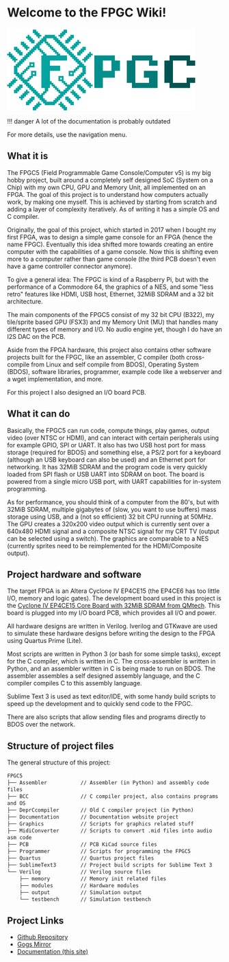 # Welcome to the FPGC Wiki!

[![FPGC Logo](images/logo_big_alpha.png)](https://www.github.com/b4rt-dev/fpgc5)


!!! danger
    A lot of the documentation is probably outdated

For more details, use the navigation menu.

## What it is
The FPGC5 (Field Programmable Game Console/Computer v5) is my big hobby project, built around a completely self designed SoC (System on a Chip) with my own CPU, GPU and Memory Unit, all implemented on an FPGA. The goal of this project is to understand how computers actually work, by making one myself. This is achieved by starting from scratch and adding a layer of complexity iteratively. As of writing it has a simple OS and C compiler.

Originally, the goal of this project, which started in 2017 when I bought my first FPGA, was to design a simple game console for an FPGA (hence the name FPGC). Eventually this idea shifted more towards creating an entire computer with the capabilities of a game console. Now this is shifting even more to a computer rather than game console (the third PCB doesn't even have a game controller connector anymore).

To give a general idea: The FPGC is kind of a Raspberry Pi, but with the performance of a Commodore 64, the graphics of a NES, and some "less retro" features like HDMI, USB host, Ethernet, 32MiB SDRAM and a 32 bit architecture.

The main components of the FPGC5 consist of my 32 bit CPU (B322), my tile/sprite based GPU (FSX3) and my Memory Unit (MU) that handles many different types of memory and I/O. No audio engine yet, though I do have an I2S DAC on the PCB.

Aside from the FPGA hardware, this project also contains other software projects built for the FPGC, like an assembler, C compiler (both cross-compile from Linux and self compile from BDOS), Operating System (BDOS), software libraries, programmer, example code like a webserver and a wget implementation, and more.

For this project I also designed an I/O board PCB.

## What it can do
Basically, the FPGC5 can run code, compute things, play games, output video (over NTSC or HDMI), and can interact with certain peripherals using for example GPIO, SPI or UART. It also has two USB host port for mass storage (required for BDOS) and something else, a PS/2 port for a keyboard (although an USB keyboard can also be used) and an Ethernet port for networking. It has 32MiB SDRAM and the program code is very quickly loaded from SPI flash or USB UART into SDRAM on boot. The board is powered from a single micro USB port, with UART capabilities for in-system programming.

As for performance, you should think of a computer from the 80's, but with 32MiB SDRAM, multiple gigabytes of (slow, you want to use buffers) mass storage using USB, and a (not so efficient) 32 bit CPU running at 50MHz. The GPU creates a 320x200 video output which is currently sent over a 640x480 HDMI signal and a composite NTSC signal for my CRT TV (output can be selected using a switch). The graphics are comparable to a NES (currently sprites need to be reimplemented for the HDMI/Composite output).

## Project hardware and software
The target FPGA is an Altera Cyclone IV EP4CE15 (the EP4CE6 has too little I/O, memory and logic gates). The development board used in this project is the [Cyclone IV EP4CE15 Core Board with 32MiB SDRAM from QMtech](https://www.aliexpress.com/i/32949281189.html). This board is plugged into my I/O board PCB, which provides all I/O and power.

All hardware designs are written in Verilog. Iverilog and GTKwave are used to simulate these hardware designs before writing the design to the FPGA using Quartus Prime (Lite).

Most scripts are written in Python 3 (or bash for some simple tasks), except for the C compiler, which is written in C. The cross-assembler is written in Python, and an assembler written in C is being made to run on BDOS. The assembler assembles a self designed assembly language, and the C compiler compiles C to this assembly language.

Sublime Text 3 is used as text editor/IDE, with some handy build scripts to speed up the development and to quickly send code to the FPGC.

There are also scripts that allow sending files and programs directly to BDOS over the network.

## Structure of project files
The general structure of this project:
``` text
FPGC5
├── Assembler           // Assembler (in Python) and assembly code files
├── BCC                 // C compiler project, also contains programs and OS
├── DeprCcompiler       // Old C compiler project (in Python)
├── Documentation       // Documentation website project
├── Graphics            // Scripts for graphics related stuff
├── MidiConverter       // Scripts to convert .mid files into audio asm code
├── PCB                 // PCB KiCad source files
├── Programmer          // Scripts for programming the FPGC5
├── Quartus             // Quartus project files
├── SublimeText3        // Project build scripts for Sublime Text 3
└── Verilog             // Verilog source files
    ├── memory          // Memory init related files
    ├── modules         // Hardware modules
    ├── output          // Simulation output
    └── testbench       // Simulation testbench
```

## Project Links
- [Github Repository](https://www.github.com/b4rt-dev/FPGC5)
- [Gogs Mirror](https://www.b4rt.nl/git/bart/FPGC5-mirror)
- [Documentation (this site)](https://www.b4rt.nl/fpgc)